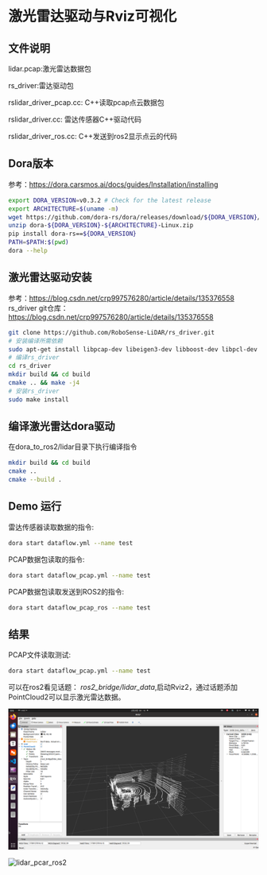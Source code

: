 # 激光雷达驱动与Rviz可视化

## 文件说明

lidar.pcap:激光雷达数据包

rs_driver:雷达驱动包

rslidar_driver_pcap.cc: C++读取pcap点云数据包

rslidar_driver.cc: 雷达传感器C++驱动代码

rslidar_driver_ros.cc: C++发送到ros2显示点云的代码

## Dora版本

参考：https://dora.carsmos.ai/docs/guides/Installation/installing

```bash
export DORA_VERSION=v0.3.2 # Check for the latest release
export ARCHITECTURE=$(uname -m)
wget https://github.com/dora-rs/dora/releases/download/${DORA_VERSION}/dora-${DORA_VERSION}-${ARCHITECTURE}-Linux.zip
unzip dora-${DORA_VERSION}-${ARCHITECTURE}-Linux.zip
pip install dora-rs==${DORA_VERSION}
PATH=$PATH:$(pwd)
dora --help
```

## 激光雷达驱动安装

参考：https://blog.csdn.net/crp997576280/article/details/135376558
rs_driver git仓库：https://blog.csdn.net/crp997576280/article/details/135376558

```bash
git clone https://github.com/RoboSense-LiDAR/rs_driver.git
# 安装编译所需依赖
sudo apt-get install libpcap-dev libeigen3-dev libboost-dev libpcl-dev
# 编译rs_driver
cd rs_driver
mkdir build && cd build
cmake .. && make -j4
# 安装rs_driver
sudo make install
```
## 编译激光雷达dora驱动

在dora_to_ros2/lidar目录下执行编译指令

```bash
mkdir build && cd build
cmake ..
cmake --build .
```
## Demo 运行

雷达传感器读取数据的指令:

```bash
dora start dataflow.yml --name test
```

PCAP数据包读取的指令:

```bash
dora start dataflow_pcap.yml --name test
```

PCAP数据包读取发送到ROS2的指令:

```bash
dora start dataflow_pcap_ros --name test
```

## 结果

PCAP文件读取测试:

```bash
dora start dataflow_pcap.yml --name test
```

可以在ros2看见话题： *ros2_bridge/lidar_data*,启动Rviz2，通过话题添加PointCloud2可以显示激光雷达数据。

![1](./figure/1.png)

![lidar_pcar_ros2](/home/crp/autoware.universe/dora-hardware/dora_to_ros2/lidar/figure/lidar_pcar_ros2.gif)